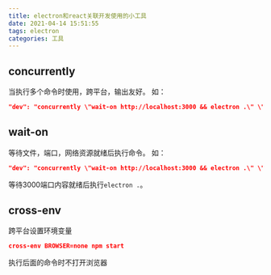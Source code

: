 ```yaml
---
title: electron和react关联开发使用的小工具
date: 2021-04-14 15:51:55
tags: electron
categories: 工具
---
```


## concurrently
当执行多个命令时使用，跨平台，输出友好。
如：
```json
"dev": "concurrently \"wait-on http://localhost:3000 && electron .\" \"cross-env BROWSER=none npm start\"",
```

## wait-on
等待文件，端口，网络资源就绪后执行命令。
如：
```json
"dev": "concurrently \"wait-on http://localhost:3000 && electron .\" \"cross-env BROWSER=none npm start\"",
```
等待3000端口内容就绪后执行```electron .```。

## cross-env
跨平台设置环境变量
```json
cross-env BROWSER=none npm start
```
执行后面的命令时不打开浏览器